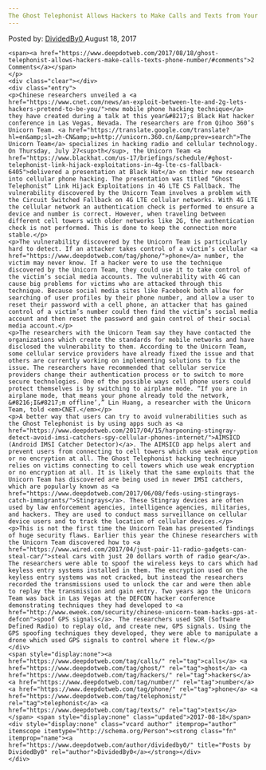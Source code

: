 ```yaml
---
The Ghost Telephonist Allows Hackers to Make Calls and Texts from Your Phone Number
---
```

<article class="post-listing post-22027 post type-post status-publish format-standard has-post-thumbnail hentry  tag-calls tag-ghost tag-hackers tag-number tag-phone tag-telephonist tag-texts">
    <div class="post-inner">
        <span>Posted by: <a href="https://www.deepdotweb.com/author/dividedby0/" title="">DividedBy0 </a></span>
    <span>August 18, 2017</span>
    
    <span><a href="https://www.deepdotweb.com/2017/08/18/ghost-telephonist-allows-hackers-make-calls-texts-phone-number/#comments">2 Comments</a></span>
    </p>
    <div class="clear"></div>
    <div class="entry">
    <p>Chinese researchers unveiled a <a href="https://www.cnet.com/news/an-exploit-between-lte-and-2g-lets-hackers-pretend-to-be-you/">new mobile phone hacking technique</a> they have created during a talk at this year&#8217;s Black Hat hacker conference in Las Vegas, Nevada. The researchers are from Qihoo 360’s Unicorn Team. <a href="https://translate.google.com/translate?hl=en&amp;sl=zh-CN&amp;u=http://unicorn.360.cn/&amp;prev=search">The Unicorn Team</a> specializes in hacking radio and cellular technology. On Thursday, July 27<sup>th</sup>, the Unicorn Team <a href="https://www.blackhat.com/us-17/briefings/schedule/#ghost-telephonist-link-hijack-exploitations-in-4g-lte-cs-fallback-6405">delivered a presentation at Black Hat</a> on their new research into cellular phone hacking. The presentation was titled “Ghost Telephonist” Link Hijack Exploitations in 4G LTE CS Fallback. The vulnerability discovered by the Unicorn Team involves a problem with the Circuit Switched Fallback on 4G LTE cellular networks. With 4G LTE the cellular network an authentication check is performed to ensure a device and number is correct. However, when traveling between different cell towers with older networks like 2G, the authentication check is not performed. This is done to keep the connection more stable.</p>
    <p>The vulnerability discovered by the Unicorn Team is particularly hard to detect. If an attacker takes control of a victim’s cellular <a href="https://www.deepdotweb.com/tag/phone/">phone</a> number, the victim may never know. If a hacker were to use the technique discovered by the Unicorn Team, they could use it to take control of the victim’s social media accounts. The vulnerability with 4G can cause big problems for victims who are attacked through this technique. Because social media sites like Facebook both allow for searching of user profiles by their phone number, and allow a user to reset their password with a cell phone, an attacker that has gained control of a victim’s number could then find the victim’s social media account and then reset the password and gain control of their social media account.</p>
    <p>The researchers with the Unicorn Team say they have contacted the organizations which create the standards for mobile networks and have disclosed the vulnerability to them. According to the Unicorn Team, some cellular service providers have already fixed the issue and that others are currently working on implementing solutions to fix the issue. The researchers have recommended that cellular service providers change their authentication process or to switch to more secure technologies. One of the possible ways cell phone users could protect themselves is by switching to airplane mode. “If you are in airplane mode, that means your phone already told the network, &#8216;I&#8217;m offline’,” Lin Huang, a researcher with the Unicorn Team, told <em>CNET.</em></p>
    <p>A better way that users can try to avoid vulnerabilities such as the Ghost Telephonist is by using apps such as <a href="https://www.deepdotweb.com/2017/04/15/harpooning-stingray-detect-avoid-imsi-catchers-spy-cellular-phones-internet/">AIMSICD (Android IMSI Catcher Detector)</a>. The AIMSICD app helps alert and prevent users from connecting to cell towers which use weak encryption or no encryption at all. The Ghost Telephonist hacking technique relies on victims connecting to cell towers which use weak encryption or no encryption at all. It is likely that the same exploits that the Unicorn Team has discovered are being used in newer IMSI catchers, which are popularly known as <a href="https://www.deepdotweb.com/2017/06/08/feds-using-stingrays-catch-immigrants/">Stingrays</a>. These Stingray devices are often used by law enforcement agencies, intelligence agencies, militaries, and hackers. They are used to conduct mass surveillance on cellular device users and to track the location of cellular devices.</p>
    <p>This is not the first time the Unicorn Team has presented findings of huge security flaws. Earlier this year the Chinese researchers with the Unicorn Team discovered how to <a href="https://www.wired.com/2017/04/just-pair-11-radio-gadgets-can-steal-car/">steal cars with just 20 dollars worth of radio gear</a>. The researchers were able to spoof the wireless keys to cars which had keyless entry systems installed in them. The encryption used on the keyless entry systems was not cracked, but instead the researchers recorded the transmissions used to unlock the car and were then able to replay the transmission and gain entry. Two years ago the Unicorn Team was back in Las Vegas at the DEFCON hacker conference demonstrating techniques they had developed to <a href="http://www.eweek.com/security/chinese-unicorn-team-hacks-gps-at-defcon">spoof GPS signals</a>. The researchers used SDR (Software Defined Radio) to replay old, and create new, GPS signals. Using the GPS spoofing techniques they developed, they were able to manipulate a drone which used GPS signals to control where it flew.</p>
    </div>
    <span style="display:none"><a href="https://www.deepdotweb.com/tag/calls/" rel="tag">calls</a> <a href="https://www.deepdotweb.com/tag/ghost/" rel="tag">ghost</a> <a href="https://www.deepdotweb.com/tag/hackers/" rel="tag">hackers</a> <a href="https://www.deepdotweb.com/tag/number/" rel="tag">number</a> <a href="https://www.deepdotweb.com/tag/phone/" rel="tag">phone</a> <a href="https://www.deepdotweb.com/tag/telephonist/" rel="tag">telephonist</a> <a href="https://www.deepdotweb.com/tag/texts/" rel="tag">texts</a></span> <span style="display:none" class="updated">2017-08-18</span>
    <div style="display:none" class="vcard author" itemprop="author" itemscope itemtype="http://schema.org/Person"><strong class="fn" itemprop="name"><a href="https://www.deepdotweb.com/author/dividedby0/" title="Posts by DividedBy0" rel="author">DividedBy0</a></strong></div>
    </div>
</article>

